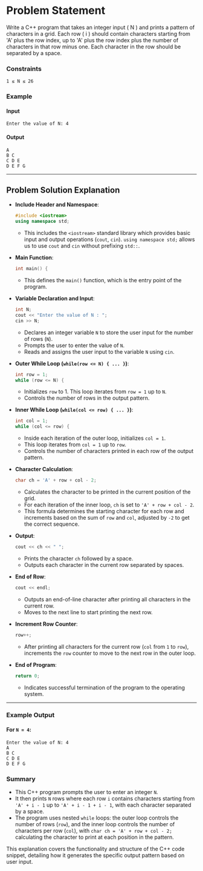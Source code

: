# Problem Statement

Write a C++ program that takes an integer input \( N \) and prints a pattern of characters in a grid. Each row \( i \) should contain characters starting from 'A' plus the row index, up to 'A' plus the row index plus the number of characters in that row minus one. Each character in the row should be separated by a space.

### Constraints

`1 ≤ N ≤ 26`

### Example

#### Input
```
Enter the value of N: 4
```

#### Output
```
A 
B C 
C D E 
D E F G
```

---

## Problem Solution Explanation

- **Include Header and Namespace**:

  ```cpp
  #include <iostream>
  using namespace std;
  ```

  - This includes the `<iostream>` standard library which provides basic input and output operations (`cout`, `cin`). `using namespace std;` allows us to use `cout` and `cin` without prefixing `std::`.

- **Main Function**:

  ```cpp
  int main() {
  ```

  - This defines the `main()` function, which is the entry point of the program.

- **Variable Declaration and Input**:

  ```cpp
  int N;
  cout << "Enter the value of N : ";
  cin >> N;
  ```

  - Declares an integer variable `N` to store the user input for the number of rows (`N`).
  - Prompts the user to enter the value of `N`.
  - Reads and assigns the user input to the variable `N` using `cin`.

- **Outer While Loop (`while(row <= N) { ... }`)**:

  ```cpp
  int row = 1;
  while (row <= N) {
  ```

  - Initializes `row` to 1. This loop iterates from `row = 1` up to `N`.
  - Controls the number of rows in the output pattern.

- **Inner While Loop (`while(col <= row) { ... }`)**:

  ```cpp
  int col = 1;
  while (col <= row) {
  ```

  - Inside each iteration of the outer loop, initializes `col = 1`.
  - This loop iterates from `col = 1` up to `row`.
  - Controls the number of characters printed in each row of the output pattern.

- **Character Calculation**:

  ```cpp
  char ch = 'A' + row + col - 2;
  ```

  - Calculates the character to be printed in the current position of the grid.
  - For each iteration of the inner loop, `ch` is set to `'A' + row + col - 2`.
  - This formula determines the starting character for each row and increments based on the sum of `row` and `col`, adjusted by `-2` to get the correct sequence.

- **Output**:

  ```cpp
  cout << ch << " ";
  ```

  - Prints the character `ch` followed by a space.
  - Outputs each character in the current row separated by spaces.

- **End of Row**:

  ```cpp
  cout << endl;
  ```

  - Outputs an end-of-line character after printing all characters in the current row.
  - Moves to the next line to start printing the next row.

- **Increment Row Counter**:

  ```cpp
  row++;
  ```

  - After printing all characters for the current row (`col` from `1` to `row`), increments the `row` counter to move to the next row in the outer loop.

- **End of Program**:

  ```cpp
  return 0;
  ```

  - Indicates successful termination of the program to the operating system.

---

### Example Output

#### For `N = 4`:

```
Enter the value of N: 4
A 
B C 
C D E 
D E F G
```

### Summary

- This C++ program prompts the user to enter an integer `N`.
- It then prints `N` rows where each row `i` contains characters starting from `'A' + i - 1` up to `'A' + i - 1 + i - 1`, with each character separated by a space.
- The program uses nested `while` loops: the outer loop controls the number of rows (`row`), and the inner loop controls the number of characters per row (`col`), with `char ch = 'A' + row + col - 2;` calculating the character to print at each position in the pattern.

This explanation covers the functionality and structure of the C++ code snippet, detailing how it generates the specific output pattern based on user input.
